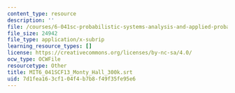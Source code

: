 ```yaml
---
content_type: resource
description: ''
file: /courses/6-041sc-probabilistic-systems-analysis-and-applied-probability-fall-2013/7d1fea163cf104f4b7b8f49f35fe95e6_MIT6_041SCF13_Monty_Hall_300k.srt
file_size: 24942
file_type: application/x-subrip
learning_resource_types: []
license: https://creativecommons.org/licenses/by-nc-sa/4.0/
ocw_type: OCWFile
resourcetype: Other
title: MIT6_041SCF13_Monty_Hall_300k.srt
uid: 7d1fea16-3cf1-04f4-b7b8-f49f35fe95e6
---
```

